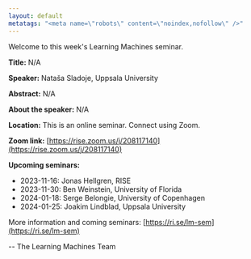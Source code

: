 ```yaml
---
layout: default
metatags: "<meta name=\"robots\" content=\"noindex,nofollow\" />"
---
```

Welcome to this week's Learning Machines seminar.

**Title:** N/A

**Speaker:** Nataša Sladoje, Uppsala University

**Abstract:** N/A

**About the speaker:** N/A

**Location:** This is an online seminar. Connect using Zoom.

**Zoom link:** [https://rise.zoom.us/j/208117140](https://rise.zoom.us/j/208117140)

**Upcoming seminars:**

* 2023-11-16: Jonas Hellgren, RISE
* 2023-11-30: Ben Weinstein, University of Florida
* 2024-01-18: Serge Belongie, University of Copenhagen
* 2024-01-25: Joakim Lindblad, Uppsala University

More information and coming seminars: [https://ri.se/lm-sem](https://ri.se/lm-sem)

-- The Learning Machines Team

